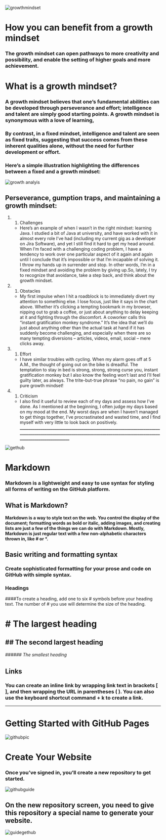 ![growthmindset](https://encrypted-tbn0.gstatic.com/images?q=tbn:ANd9GcSafA3FT5TQLt7vDQj45akP1xUPcp5jbeqcwQ&usqp=CAU)
# How you can benefit from a growth mindset
### The growth mindset can open pathways to more creativity and possibility, and enable the setting of higher goals and more achievement.
# What is a growth mindset?
### A growth mindset believes that one’s fundamental abilities can be developed through perseverance and effort; intelligence and talent are simply good starting points. A growth mindset is synonymous with a love of learning, 
### By contrast, in a fixed mindset, intelligence and talent are seen as fixed traits, suggesting that success comes from these inherent qualities alone, without the need for further development or effort.
### Here’s a simple illustration highlighting the differences between a fixed and a growth mindset:
![growth analyis](https://3kllhk1ibq34qk6sp3bhtox1-wpengine.netdna-ssl.com/wp-content/uploads/NewGrowthMindset2.png)

## Perseverance, gumption traps, and maintaining a growth mindset:
1. 1. Challenges
   * Here’s an example of when I wasn’t in the right mindset: learning Java. I studied a bit of Java at university, and have worked with it in almost every role I’ve had (including my current gig as a developer on Jira Software), and yet I still find it hard to get my head around. When I’m faced with a challenging coding problem, I have a tendency to work over one particular aspect of it again and again until I conclude that it’s impossible or that I’m incapable of solving it. I throw my hands up in surrender and stop. In other words, I’m in a fixed mindset and avoiding the problem by giving up.So, lately, I try to recognize that avoidance, take a step back, and think about the growth mindset. 

2. 1. Obstacles 
   * My first impulse when I hit a roadblock is to immediately divert my attention to something else. I lose focus, just like it says in the chart above. Whether it’s clicking a tempting bookmark in my browser, nipping out to grab a coffee, or just about anything to delay keeping at it and fighting through the discomfort. A coworker calls this “instant gratification monkey syndrome.” It’s the idea that we’ll do just about anything other than the actual task at hand if it has suddenly become challenging, and especially when there are so many tempting diversions – articles, videos, email, social – mere clicks away.

3. 1. Effort
   * I have similar troubles with cycling. When my alarm goes off at 5 A.M., the thought of going out on the bike is dreadful. The temptation to stay in bed is strong, strong, strong  curse you, instant gratification monkey  but I also know the feeling won’t last and I’ll feel guilty later, as always. The trite-but-true phrase “no pain, no gain” is pure growth mindset!

4. 1. Criticism
   * I also find it useful to review each of my days and assess how I’ve done. As I mentioned at the beginning, I often judge my days based on my mood at the end. My worst days are when I haven’t managed to get things together, I’ve procrastinated and wasted time, and I find myself with very little to look back on positively.
**________________________________________________________________________________________________________________________________________________________________**

![gethub](https://encrypted-tbn0.gstatic.com/images?q=tbn:ANd9GcQbO8Fy7Kru8lGicthzGbQdqEM4GIKnGaSLSw&usqp=CAU)

# Markdown
### Markdown is a lightweight and easy to use syntax for styling all forms of writing on the GitHub platform.

## What is Markdown?
#### Markdown is a way to style text on the web. You control the display of the document; formatting words as bold or italic, adding images, and creating lists are just a few of the things we can do with Markdown. Mostly, Markdown is just regular text with a few non-alphabetic characters thrown in, like # or *.

## Basic writing and formatting syntax
### Create sophisticated formatting for your prose and code on GitHub with simple syntax.
### Headings
####To create a heading, add one to six # symbols before your heading text. The number of # you use will determine the size of the heading.

# # The largest heading
## ## The second largest heading
###### ###### The smallest heading

## Links
### You can create an inline link by wrapping link text in brackets [ ], and then wrapping the URL in parentheses ( ). You can also use the keyboard shortcut command + k to create a link.
_________________________________________________________________________________________________________________________________________

# **Getting Started with GitHub Pages**
![githubpic](https://guides.github.com/features/pages/pages-home-page.png)
# Create Your Website
### Once you’ve signed in, you’ll create a new repository to get started.
![githubguide](https://guides.github.com/features/pages/create-new-repo-button.png)
## On the new repository screen, you need to give this repository a special name to generate your website.
![guidegethub](https://guides.github.com/features/pages/create-new-repo-screen.png)

